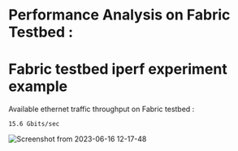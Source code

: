# Performance Analysis on Fabric Testbed : 

# Fabric testbed iperf experiment example

Available ethernet traffic throughput on Fabric testbed : 

```
15.6 Gbits/sec
```

![Screenshot from 2023-06-16 12-17-48](https://github.com/nagmat1/fabric_ethernet_througput_exp/assets/51871069/f20082fc-2aa4-44f8-8978-1648be36c264)
